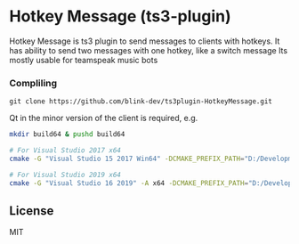 # Hotkey Message (ts3-plugin)

Hotkey Message is ts3 plugin to send messages to clients with hotkeys.
It has ability to send two messages with one hotkey, like a switch message
Its mostly usable for teamspeak music bots



### Compliling
```
git clone https://github.com/blink-dev/ts3plugin-HotkeyMessage.git
```
Qt in the minor version of the client is required, e.g.
```sh
mkdir build64 & pushd build64

# For Visual Studio 2017 x64
cmake -G "Visual Studio 15 2017 Win64" -DCMAKE_PREFIX_PATH="D:/Development/Qt/5.6/msvc2015_64/" ..

# For Visual Studio 2019 x64
cmake -G "Visual Studio 16 2019" -A x64 -DCMAKE_PREFIX_PATH="D:/Development/Qt/5.6/msvc2015_64/" ..
```
License
----

MIT